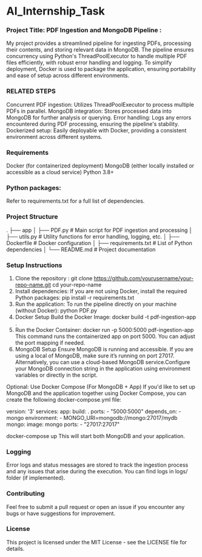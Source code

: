 # AI_Internship_Task

### Project Title: PDF Ingestion and MongoDB Pipeline :
My project provides a streamlined pipeline for ingesting PDFs, processing their contents, and storing relevant data in MongoDB. The pipeline ensures concurrency using Python's ThreadPoolExecutor to handle multiple PDF files efficiently, with robust error handling and logging. To simplify deployment, Docker is used to package the application, ensuring portability and ease of setup across different environments.
### RELATED STEPS 
Concurrent PDF ingestion: Utilizes ThreadPoolExecutor to process multiple PDFs in parallel.
MongoDB integration: Stores processed data into MongoDB for further analysis or querying.
Error handling: Logs any errors encountered during PDF processing, ensuring the pipeline's stability.
Dockerized setup: Easily deployable with Docker, providing a consistent environment across different systems.
### Requirements
Docker (for containerized deployment)
MongoDB (either locally installed or accessible as a cloud service)
Python 3.8+

### Python packages:
Refer to requirements.txt for a full list of dependencies.
### Project Structure
.
├── app
│   ├── PDF.py               # Main script for PDF ingestion and processing
│   ├── utils.py             # Utility functions for error handling, logging, etc.
│   ├── Dockerfile           # Docker configuration
│   ├── requirements.txt     # List of Python dependencies
│   └── README.md            # Project documentation

### Setup Instructions
1. Clone the repository :
git clone https://github.com/yourusername/your-repo-name.git
cd your-repo-name
2. Install dependencies:
If you are not using Docker, install the required Python packages:
pip install -r requirements.txt
3. Run the application:
To run the pipeline directly on your machine (without Docker):
python PDF.py
4. Docker Setup
Build the Docker Image:
docker build -t pdf-ingestion-app .
5. Run the Docker Container:
docker run -p 5000:5000 pdf-ingestion-app
This command runs the containerized app on port 5000. You can adjust the port mapping if needed.
6. MongoDB Setup
Ensure MongoDB is running and accessible. If you are using a local of MongoDB, make sure it’s running on port 27017. Alternatively, you can use a cloud-based MongoDB service.Configure your MongoDB connection string in the application using environment variables or directly in the script.

Optional: Use Docker Compose (For MongoDB + App)
If you'd like to set up MongoDB and the application together using Docker Compose, you can create the following docker-compose.yml file:

version: '3'
services:
  app:
    build: .
    ports:
      - "5000:5000"
    depends_on:
      - mongo
    environment:
      - MONGO_URI=mongodb://mongo:27017/mydb
  mongo:
    image: mongo
    ports:
      - "27017:27017"

docker-compose up
This will start both MongoDB and your application.

### Logging
Error logs and status messages are stored to track the ingestion process and any issues that arise during the execution. You can find logs in logs/ folder (if implemented).

### Contributing
Feel free to submit a pull request or open an issue if you encounter any bugs or have suggestions for improvement.

### License
This project is licensed under the MIT License - see the LICENSE file for details.
